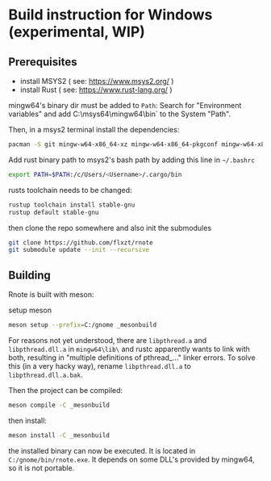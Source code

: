 # Build instruction for Windows (experimental, WIP)

## Prerequisites
- install MSYS2 ( see: https://www.msys2.org/ )
- install Rust ( see: https://www.rust-lang.org/ )

mingw64's binary dir must be added to `Path`: Search for "Environment variables" and add C:\msys64\mingw64\bin` to the System "Path".

Then, in a msys2 terminal install the dependencies:
```bash
pacman -S git mingw-w64-x86_64-xz mingw-w64-x86_64-pkgconf mingw-w64-x86_64-gcc mingw-w64-x86_64-clang mingw-w64-x86_64-toolchain mingw-w64-x86_64-autotools mingw-w64-x86_64-make mingw-w64-x86_64-cmake mingw-w64-x86_64-meson mingw-w64-x86_64-diffutils mingw-w64-x86_64-desktop-file-utils mingw-w64-x86_64-appstream-glib mingw-w64-x86_64-gtk4 mingw-w64-x86_64-libadwaita mingw-w64-x86_64-poppler mingw-w64-x86_64-poppler-data
```

Add rust binary path to msys2's bash path by adding this line in `~/.bashrc`
```bash
export PATH=$PATH:/c/Users/<Username>/.cargo/bin
```

rusts toolchain needs to be changed:
```bash
rustup toolchain install stable-gnu
rustup default stable-gnu
```

then clone the repo somewhere and also init the submodules
```bash
git clone https://github.com/flxzt/rnote
git submodule update --init --recursive
```

## Building

Rnote is built with meson:

setup meson
```bash
meson setup --prefix=C:/gnome _mesonbuild
```

For reasons not yet understood, there are `libpthread.a` and `libpthread.dll.a` in `mingw64\lib\` and rustc apparently wants to link with both, resulting in "multiple definitions of pthread_..." linker errors. To solve this (in a very hacky way), rename `libpthread.dll.a` to `libpthread.dll.a.bak`.

Then the project can be compiled:

```bash
meson compile -C _mesonbuild
```

then install: 
```bash
meson install -C _mesonbuild
```

the installed binary can now be executed. It is located in `C:/gnome/bin/rnote.exe`. It depends on some DLL's provided by mingw64, so it is not portable.
